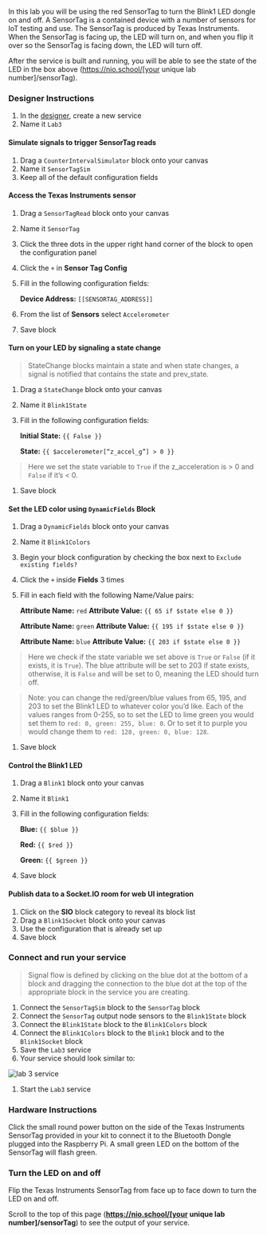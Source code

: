 In this lab you will be using the red SensorTag to turn the Blink1 LED dongle on and off. A SensorTag is a contained device with a number of sensors for IoT testing and use. The SensorTag is produced by Texas Instruments. When the SensorTag is facing up, the LED will turn on, and when you flip it over so the SensorTag is facing down, the LED will turn off.

After the service is built and running, you will be able to see the state of the LED in the box above (https://nio.school/[your unique lab number]/sensorTag).

### Designer Instructions
1. In the [designer](https://designer.n.io), create a new service
1. Name it `Lab3`

#### Simulate signals to trigger SensorTag reads
1. Drag a `CounterIntervalSimulator` block onto your canvas
1. Name it `SensorTagSim`
1. Keep all of the default configuration fields

#### Access the Texas Instruments sensor
1. Drag a `SensorTagRead` block onto your canvas
1. Name it `SensorTag`
1. Click the three dots in the upper right hand corner of the block to open the configuration panel
1. Click the `+` in **Sensor Tag Config**
1. Fill in the following configuration fields:

    **Device Address:** `[[SENSORTAG_ADDRESS]]`

1. From the list of **Sensors** select `Accelerometer`
1. Save block

#### Turn on your LED by signaling a state change
>StateChange blocks maintain a state and when state changes, a signal is notified that contains the state and prev_state.

1. Drag a `StateChange` block onto your canvas
1. Name it `Blink1State`
1. Fill in the following configuration fields:

    **Initial State:** `{{ False }}`

    **State:** `{{ $accelerometer[“z_accel_g”] > 0 }}`
  >Here we set the state variable to `True` if the z_acceleration is > 0 and `False` if it’s < 0.

1. Save block

#### Set the LED color using `DynamicFields` Block
1. Drag a `DynamicFields` block onto your canvas
1. Name it `Blink1Colors`
1. Begin your block configuration by checking the box next to `Exclude existing fields?`
1. Click the `+` inside **Fields** 3 times
1. Fill in each field with the following Name/Value pairs:

    **Attribute Name:** `red`
    **Attribute Value:** `{{ 65 if $state else 0 }}`

    **Attribute Name:** `green`
    **Attribute Value:** `{{ 195 if $state else 0 }}`

    **Attribute Name:** `blue`
    **Attribute Value:** `{{ 203 if $state else 0 }}`

  >Here we check if the state variable we set above is `True` or `False` (if it exists, it is `True`). The blue attribute will be set to 203 if state exists, otherwise, it is `False` and will be set to 0, meaning the LED should turn off.

  >Note: you can change the red/green/blue values from 65, 195, and 203 to set the Blink1 LED to whatever color you’d like. Each of the values ranges from 0-255, so to set the LED to lime green you would set them to `red: 0, green: 255, blue: 0`. Or to set it to purple you would change them to `red: 128, green: 0, blue: 128`.

1. Save block

#### Control the Blink1 LED
1. Drag a `Blink1` block onto your canvas
1. Name it `Blink1`
1. Fill in the following configuration fields:

    **Blue:** `{{ $blue }}`

    **Red:** `{{ $red }}`

    **Green:** `{{ $green }}`


1. Save block

#### Publish data to a Socket.IO room for web UI integration
1. Click on the **SIO** block category to reveal its block list
1. Drag a `Blink1Socket` block onto your canvas
1. Use the configuration that is already set up
1. Save block

### Connect and run your service
>Signal flow is defined by clicking on the blue dot at the bottom of a block and dragging the connection to the blue dot at the top of the appropriate block in the service you are creating.

1. Connect the `SensorTagSim` block to the `SensorTag` block
1. Connect the `SensorTag` output node sensors to the `Blink1State` block
1. Connect the `Blink1State` block to the `Blink1Colors` block
1. Connect the `Blink1Colors` block to the `Blink1` block and to the `Blink1Socket` block
1. Save the `Lab3` service
1. Your service should look similar to:

![lab 3 service](./img/instructions/sensorTag-service.png)
1. Start the `Lab3` service

### Hardware Instructions
Click the small round power button on the side of the Texas Instruments SensorTag provided in your kit to connect it to the Bluetooth Dongle plugged into the Raspberry Pi. A small green LED on the bottom of the SensorTag will flash green.

### Turn the LED on and off

Flip the Texas Instruments SensorTag from face up to face down to turn the LED on and off.

Scroll to the top of this page (**https://nio.school/[your unique lab number]/sensorTag**) to see the output of your service.
